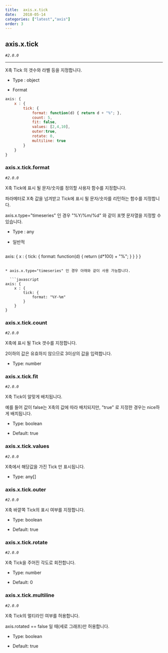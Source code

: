 ```yaml
---
title:  axis.x.tick
date:   2018-05-14
categories: ["latest","axis"]
order: 3
---
```


## axis.x.tick

_`#2.0.0`_

---

X축 Tick 의 갯수와 라벨 등을 지정합니다.

* Type : object

* Format
```javascript
axis: {
    x : {
        tick: {
            format: function(d) { return d + "%"; },
            count: 5,
            fit: false,
            values: [2,4,10],
            outer:true,
            rotate: 0,
            multiline: true
        }
    }
}
```

### axis.x.tick.format

_`#2.0.0`_

X축 Tick에 표시 될 문자/숫자를 정의할 사용자 함수를 지정합니다.

파라메터로 X축 값을 넘겨받고 Tick에 표시 될  문자/숫자를 리턴하는 함수를 지정합니다.

axis.x.type="timeseries" 인 경우 "%Y/%m/%d" 와 같이 포멧 문자열을 지정할 수 있습니다.

* Type : any

* 일반적

  ```javascript
axis: {
    x : {
        tick: {
            format: function(d) { return (d*100) + "%"; }
        }
    }
}
```

* axis.x.type="timeseries" 인 경우 아래와 같이 사용 가능합니다.

  ```javascript
axis: {
    x : {
        tick: {
            format: "%Y-%m"
        }
    }
}
```

### axis.x.tick.count

_`#2.0.0`_

X축에 표시 될 Tick 갯수를 지정합니다.

2이하의 값은 유효하지 않으므로 3이상의 값을 입력합니다.

* Type: number

### axis.x.tick.fit

_`#2.0.0`_

X축 Tick이 알맞게 배치됩니다.

예를 들어  값이 false는 X축의 값에 따라 배치되지만, "true" 로 지정한 경우는 nice하게 배치됩니다.

* Type: boolean

* Default: true


### axis.x.tick.values

_`#2.0.0`_

X축에서 해당값을 가진 Tick 만 표시됩니다.

* Type: any[]


### axis.x.tick.outer

_`#2.0.0`_

X축 바깥쪽 Tick의 표시 여부를 지정합니다.

* Type: boolean

* Default: true

### axis.x.tick.rotate

_`#2.0.0`_

X축 Tick을 주어진 각도로 회전합니다.

* Type: number

* Default: 0

### axis.x.tick.multiline

_`#2.0.0`_

X축 Tick의 멀티라인 여부를 허용합니다.

axis.rotated == false 일 때(세로 그래프)만 허용합니다.

* Type: boolean

* Default: true
